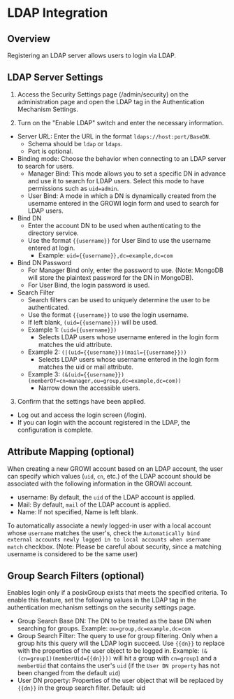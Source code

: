 # LDAP Integration

## Overview

Registering an LDAP server allows users to login via LDAP.

## LDAP Server Settings

1. Access the Security Settings page (/admin/security) on the administration page and open the LDAP tag in the Authentication Mechanism Settings.

2. Turn on the "Enable LDAP" switch and enter the necessary information.

- Server URL: Enter the URL in the format `ldaps://host:port/BaseDN`.
  - Schema should be `ldap` or `ldaps`.
  - Port is optional.
- Binding mode: Choose the behavior when connecting to an LDAP server to search for users.
  - Manager Bind: This mode allows you to set a specific DN in advance and use it to search for LDAP users. Select this mode to have permissions such as `uid=admin`.
  - User Bind: A mode in which a DN is dynamically created from the username entered in the GROWI login form and used to search for LDAP users.
- Bind DN
  - Enter the account DN to be used when authenticating to the directory service.
  - Use the format <code v-pre>{{username}}</code> for User Bind to use the username entered at login.
    - Example: <code v-pre>uid={{username}},dc=example,dc=com</code>
- Bind DN Password
  - For Manager Bind only, enter the password to use. (Note: MongoDB will store the plaintext password for the DN in MongoDB).
  - For User Bind, the login password is used.
- Search Filter
  - Search filters can be used to uniquely determine the user to be authenticated.
  - Use the format <code v-pre>{{username}}</code> to use the login username.
  - If left blank, <code v-pre>(uid={{username}})</code> will be used.
  - Example 1: <code v-pre>(uid={{username}})</code>
    - Selects LDAP users whose username entered in the login form matches the uid attribute.
  - Example 2: <code v-pre>(|(uid={{username}})(mail={{username}}))</code>
    - Selects LDAP users whose username entered in the login form matches the uid or mail attribute.
  - Example 3: <code v-pre>(&(uid={{username}})(memberOf=cn=manager,ou=group,dc=example,dc=com))</code>
    - Narrow down the accessible users.

3. Confirm that the settings have been applied.

- Log out and access the login screen (/login).
- If you can login with the account registered in the LDAP, the configuration is complete.

## Attribute Mapping (optional)

When creating a new GROWI account based on an LDAP account, the user can specify which values (`uid`, `cn`, etc.) of the LDAP account should be associated with the following information in the GROWI account.

- username: By default, the `uid` of the LDAP account is applied.
- Mail: By default, `mail` of the LDAP account is applied.
- Name: If not specified, Name is left blank.

To automatically associate a newly logged-in user with a local account whose `username` matches the user's, check the `Automatically bind external accounts newly logged in to local accounts when username match` checkbox. (Note: Please be careful about security, since a matching username is considered to be the same user)

## Group Search Filters (optional)

Enables login only if a posixGroup exists that meets the specified criteria. To enable this feature, set the following values in the LDAP tag in the authentication mechanism settings on the security settings page.

- Group Search Base DN: The DN to be treated as the base DN when searching for groups.
  Example: `ou=group,dc=example,dc=com`
- Group Search Filter: The query to use for group filtering. Only when a group hits this query will the LDAP login succeed. Use <code v-pre>{{dn}}</code> to replace with the properties of the user object to be logged in.
  Example: <code v-pre>(&(cn=group1)(memberUid={{dn}}))</code>  will hit a group with `cn=group1` and a `memberUid` that contains the user's `uid` (if the `User DN property` has not been changed from the default `uid`)
- User DN property: Properties of the user object that will be replaced by <code v-pre>{{dn}}</code> in the group search filter.
  Default: uid
